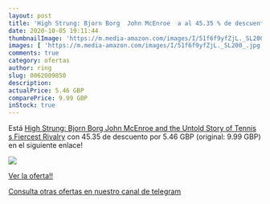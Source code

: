 ```yaml
---
layout: post
title: 'High Strung: Bjorn Borg  John McEnroe  a al 45.35 % de descuento'
date: 2020-10-05 19:11:44
thumbnailImage: 'https://m.media-amazon.com/images/I/51f6f9yfZjL._SL200_.jpg'
images: [ 'https://m.media-amazon.com/images/I/51f6f9yfZjL._SL200_.jpg' ]
comments: true
category: ofertas
author: ring
slug: 0062009850
description:
actualPrice: 5.46 GBP
comparePrice: 9.99 GBP
inStock: true
---
```


Está [High Strung: Bjorn Borg  John McEnroe  and the Untold Story of Tennis s Fiercest Rivalry](https://www.amazon.co.uk/dp/0062009850/?tag=redken01-21) con 45.35 de descuento por 5.46 GBP (original: 9.99 GBP) en el siguiente enlace!

[![](https://m.media-amazon.com/images/I/51f6f9yfZjL._SL200_.jpg)](https://www.amazon.co.uk/dp/0062009850/?tag=redken01-21)

[Ver la oferta!!](https://www.amazon.co.uk/dp/0062009850/?tag=redken01-21)

[Consulta otras ofertas en nuestro canal de telegram](https://t.me/s/ofertas25)
